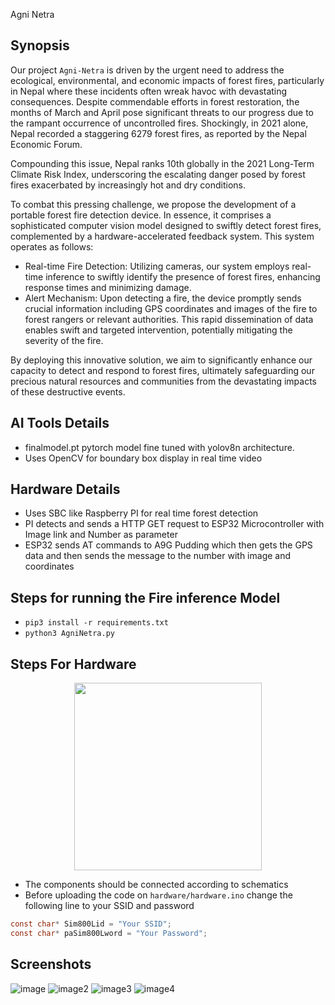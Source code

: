 Agni Netra



## Synopsis

Our project `Agni-Netra` is driven by the urgent need to address the ecological, environmental, and economic impacts of forest fires, particularly in Nepal where these incidents often wreak havoc with devastating consequences. Despite commendable efforts in forest restoration, the months of March and April pose significant threats to our progress due to the rampant occurrence of uncontrolled fires. Shockingly, in 2021 alone, Nepal recorded a staggering 6279 forest fires, as reported by the Nepal Economic Forum.

Compounding this issue, Nepal ranks 10th globally in the 2021 Long-Term Climate Risk Index, underscoring the escalating danger posed by forest fires exacerbated by increasingly hot and dry conditions.

To combat this pressing challenge, we propose the development of a portable forest fire detection device. In essence, it comprises a sophisticated computer vision model designed to swiftly detect forest fires, complemented by a hardware-accelerated feedback system. This system operates as follows:

- Real-time Fire Detection: Utilizing cameras, our system employs real-time inference to swiftly identify the presence of forest fires, enhancing response times and minimizing damage.
- Alert Mechanism: Upon detecting a fire, the device promptly sends crucial information including GPS coordinates and images of the fire to forest rangers or relevant authorities. This rapid dissemination of data enables swift and targeted intervention, potentially mitigating the severity of the fire.

By deploying this innovative solution, we aim to significantly enhance our capacity to detect and respond to forest fires, ultimately safeguarding our precious natural resources and communities from the devastating impacts of these destructive events.




## AI Tools Details 

- finalmodel.pt pytorch model fine tuned with yolov8n architecture.
- Uses OpenCV for boundary box display in real time video 


## Hardware Details

- Uses SBC like Raspberry PI for real time forest detection
- PI detects and sends a HTTP GET request to ESP32 Microcontroller with Image link and Number as parameter
- ESP32 sends AT commands to A9G Pudding which then gets the GPS data and then sends the message to the number with image and coordinates


## Steps for running the Fire inference Model
- `pip3 install -r requirements.txt` 
- `python3 AgniNetra.py`

## Steps For Hardware 

<center>
    <img src="./images/" width="300" height="300"/>
</center>

- The components should be connected according to schematics
- Before uploading the code on `hardware/hardware.ino` change the following line to your SSID and password

```c
const char* Sim800Lid = "Your SSID";
const char* paSim800Lword = "Your Password";
```

## Screenshots

![image](./images/)
![image2](./images/)
![image3](./images/)
![image4](./images/)
